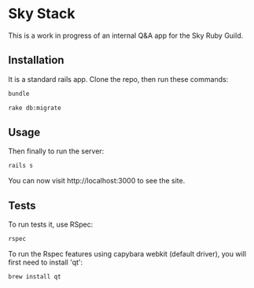 Sky Stack
=====
This is a work in progress of an internal Q&A app for the Sky Ruby Guild.

Installation
----------
It is a standard rails app. Clone the repo, then run these commands:

```bash
bundle
```

```bash
rake db:migrate
```


Usage
---------
Then finally to run the server:

```bash
rails s
```

You can now visit http://localhost:3000 to see the site.

Tests
--------
To run tests it, use RSpec:

```bash
rspec
```

To run the Rspec features using capybara webkit (default driver), you will first need to install 'qt':

```bash
brew install qt
```
